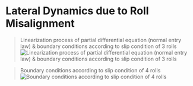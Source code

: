 # Lateral Dynamics due to Roll Misalignment

> Linearization process of partial differential equation (normal entry law) & boundary conditions according to slip condition of 3 rolls
![Linearization process of partial differential equation (normal entry law) & boundary conditions according to slip condition of 3 rolls](https://user-images.githubusercontent.com/42334717/185821863-64994e98-2702-427f-9c50-f4c6eb057f5a.png)

> Boundary conditions according to slip condition of 4 rolls
![Boundary conditions according to slip condition of 4 rolls](https://user-images.githubusercontent.com/42334717/185857702-63147aeb-e2a2-47d6-a96f-94107b3db1b3.png)